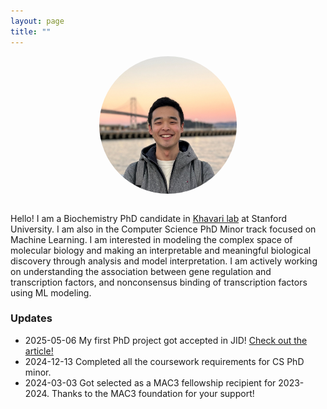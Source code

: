 ```yaml
---
layout: page
title: ""
---
```


<div style="text-align: center; margin-bottom: 2em;">
  <img src="/assets/gyu_picture_2.jpg" alt="Gyu Kim" style="width: 220px; height: 220px; object-fit: cover; border-radius: 50%;">
</div>

Hello! I am a Biochemistry PhD candidate in <a href="https://khavarilab.stanford.edu/" target="_blank" rel="noopener noreferrer">Khavari lab</a> at Stanford University. I am also in the Computer Science PhD Minor track focused on Machine Learning. 
I am interested in modeling the complex space of molecular biology and making an interpretable and meaningful biological discovery through analysis and model interpretation. I am actively working on understanding the association between gene regulation and transcription factors, and nonconsensus binding of transcription factors using ML modeling.

### Updates
- 2025-05-06 My first PhD project got accepted in JID! <a href="https://pubmed.ncbi.nlm.nih.gov/40441291/" target="_blank" rel="noopener noreferrer">Check out the article!</a>
- 2024-12-13 Completed all the coursework requirements for CS PhD minor.
- 2024-03-03 Got selected as a MAC3 fellowship recipient for 2023-2024. Thanks to the MAC3 foundation for your support! 
